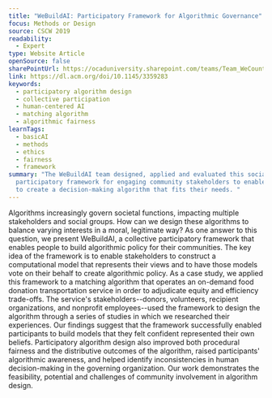 ```yaml
---
title: "WeBuildAI: Participatory Framework for Algorithmic Governance"
focus: Methods or Design
source: CSCW 2019
readability:
  - Expert
type: Website Article
openSource: false
sharePointUrl: https://ocaduniversity.sharepoint.com/teams/Team_WeCount/Shared%20Documents/Resources%20and%20Tools/Literature%20(curated)/WeBuildAI_Participatory%20Framework%20for%20Algorithmic%20Governance.pdf
link: https://dl.acm.org/doi/10.1145/3359283
keywords:
  - participatory algorithm design
  - collective participation
  - human-centered AI
  - matching algorithm
  - algorithmic fairness
learnTags:
  - basicAI
  - methods
  - ethics
  - fairness
  - framework
summary: "The WeBuildAI team designed, applied and evaluated this social
  participatory framework for engaging community stakeholders to enable people
  to create a decision-making algorithm that fits their needs. "
---
```

Algorithms increasingly govern societal functions, impacting multiple stakeholders and social groups. How can we design these algorithms to balance varying interests in a moral, legitimate way? As one answer to this question, we present WeBuildAI, a collective participatory framework that enables people to build algorithmic policy for their communities. The key idea of the framework is to enable stakeholders to construct a computational model that represents their views and to have those models vote on their behalf to create algorithmic policy. As a case study, we applied this framework to a matching algorithm that operates an on-demand food donation transportation service in order to adjudicate equity and efficiency trade-offs. The service's stakeholders--donors, volunteers, recipient organizations, and nonprofit employees--used the framework to design the algorithm through a series of studies in which we researched their experiences. Our findings suggest that the framework successfully enabled participants to build models that they felt confident represented their own beliefs. Participatory algorithm design also improved both procedural fairness and the distributive outcomes of the algorithm, raised participants' algorithmic awareness, and helped identify inconsistencies in human decision-making in the governing organization. Our work demonstrates the feasibility, potential and challenges of community involvement in algorithm design.